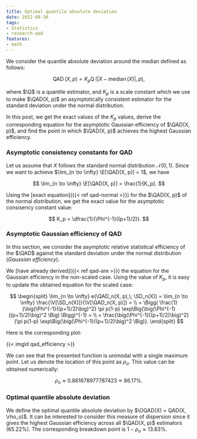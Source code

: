 ```yaml
---
title: Optimal quantile absolute deviation
date: 2022-08-30
tags:
- Statistics
- research-qad
features:
- math
---
```


We consider the quantile absolute deviation around the median defined as follows:

$$
\newcommand{\E}{\mathbb{E}}
\newcommand{\PR}{\mathbb{P}}
\newcommand{\Q}{\operatorname{Q}}
\newcommand{\OQAD}{\operatorname{OQAD}}
\newcommand{\QAD}{\operatorname{QAD}}
\newcommand{\median}{\operatorname{median}}
\newcommand{\Exp}{\operatorname{Exp}}
\newcommand{\SD}{\operatorname{SD}}
\newcommand{\V}{\mathbb{V}}
\QAD(X, p) = K_p \Q(|X - \median(X)|, p),
$$

  where $\Q$ is a quantile estimator,
  and $K_p$ is a scale constant which we use to make $\QAD(X, p)$ an asymptotically consistent estimator
  for the standard deviation under the normal distribution.

In this post, we get the exact values of the $K_p$ values,
  derive the corresponding equation for the asymptotic Gaussian efficiency of $\QAD(X, p)$,
  and find the point in which $\QAD(X, p)$ achieves the highest Gaussian efficiency.

<!--more-->

### Asymptotic consistency constants for QAD

Let us assume that $X$ follows the standard normal distribution $\mathcal{N}(0, 1)$.
Since we want to achieve $\lim_{n \to \infty} \E[\QAD(X, p)] = 1$, we have

$$
\lim_{n \to \infty} \E[\QAD(X, p)] = \frac{1}{K_p}.
$$

Using the [exact equation]({{< ref qad-normal >}}) for the $\QAD(X, p)$ of the normal distribution,
  we get the exact value for the asymptotic consisency constant value:

$$
K_p = \dfrac{1}{\Phi^{-1}((p+1)/2)}.
$$

### Asymptotic Gaussian efficiency of QAD

In this section, we consider the asymptotic relative statistical efficiency of the $\QAD$
  against the standard deviation under the normal distribution (*Gaussian efficiency*).

We [have already derived]({{< ref qad-are >}}) the equation for the Gaussian efficiency in the non-scaled case.
Using the value of $K_p$, it is easy to update the obtained equation for the scaled case:

$$
\begin{split}
\lim_{n \to \infty} e(\QAD_n(X, p),\; \SD_n(X)) =
  \lim_{n \to \infty} \frac{\V[\SD_n(X)]}{\V[\QAD_n(X, p)]} = \\
  = \Bigg( \frac{1}{\big(\Phi^{-1}((p+1)/2)\big)^2} \pi p(1-p) \exp\Big(\big(\Phi^{-1}((p+1)/2)\big)^2 \Big) \Bigg)^{-1} = \\
  = \frac{\big(\Phi^{-1}((p+1)/2)\big)^2}{\pi p(1-p) \exp\Big(\big(\Phi^{-1}((p+1)/2)\big)^2 \Big)}.
\end{split}
$$

Here is the corresponding plot:

{{< imgld qad_efficiency >}}

We can see that the presented function is unimodal with a single maximum point.
Let us denote the location of this point as $\rho_o$.
This value can be obtained numerically:

$$
\rho_o \approx 0.861678977787423 \approx 86.17\%.
$$

### Optimal quantile absolute deviation

We define the optimal quantile absolute deviation by $\OQAD(X) = QAD(X, \rho_o)$.
It can be interested to consider this measure of dispersion since
  it gives the highest Gaussian efficiency across all $\QAD(X, p)$ estimators ($65.22\%$).
The corresponding breakdown point is $1 - \rho_o \approx 13.83\%$.